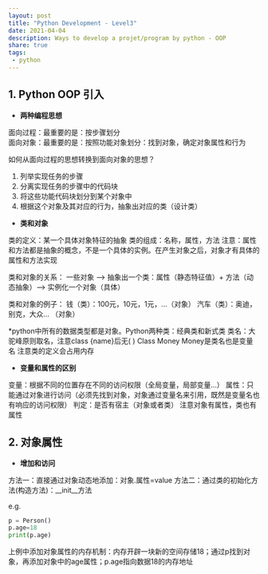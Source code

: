 ```yaml
---
layout: post
title: "Python Development - Level3"
date: 2021-04-04
description: Ways to develop a projet/program by python - OOP
share: true
tags:
 - python
---
```


## 1. Python OOP 引入
- **两种编程思想**

面向过程：最重要的是：按步骤划分  
面向对象：最重要的是：按照功能对象划分：找到对象，确定对象属性和行为

如何从面向过程的思想转换到面向对象的思想？
1.	列举实现任务的步骤
2.	分离实现任务的步骤中的代码块
3.	将这些功能代码块划分到某个对象中
4.	根据这个对象及其对应的行为，抽象出对应的类（设计类）

- **类和对象**

类的定义：某一个具体对象特征的抽象
类的组成：名称，属性，方法
注意：属性和方法都是抽象的概念，不是一个具体的实例。在产生对象之后，对象才有具体的属性和方法实现

类和对象的关系：
一些对象 --> 抽象出一个类：属性（静态特征值）+ 方法（动态抽象）--> 实例化一个对象（具体）

类和对象的例子：
钱（类）：100元，10元，1元，…（对象）
汽车（类）：奥迪，别克，大众… （对象）

*python中所有的数据类型都是对象。Python两种类：经典类和新式类
类名：大驼峰原则取名，注意class {name}后无( )
Class Money
Money是类名也是变量名
注意类的定义会占用内存

- **变量和属性的区别**

变量：根据不同的位置存在不同的访问权限（全局变量，局部变量…）
属性：只能通过对象进行访问（必须先找到对象，对象通过变量名来引用，既然是变量名也有响应的访问权限）
判定：是否有宿主（对象或者类）
注意对象有属性，类也有属性

## 2. 对象属性
- **增加和访问**

方法一：直接通过对象动态地添加：对象.属性=value
方法二：通过类的初始化方法(构造方法)：__init__方法

e.g. 

```python
p = Person()
p.age=18
print(p.age)
```
上例中添加对象属性的内存机制：内存开辟一块新的空间存储18；通过p找到对象，再添加对象中的age属性；p.age指向数据18的内存地址


